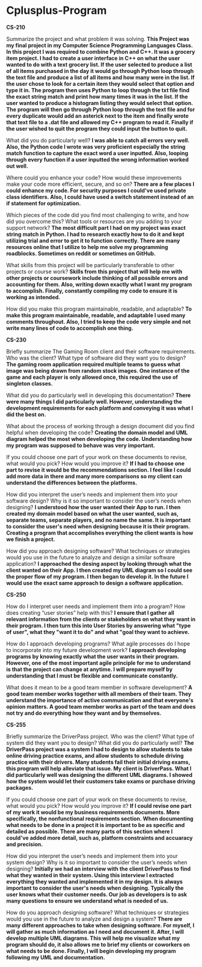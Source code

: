 # Cplusplus-Program

**CS-210**

Summarize the project and what problem it was solving.
**This Project was my final project in my Computer Science Programming Languages Class.
In this project I was required to combine Python and C++. It was a grocery item project.
I had to create a user interface in C++ on what the user wanted to do with a text grocery list.
If the user selected to produce a list of all items purchased in the day it would go through Python
loop through the text file and produce a list of all items and how many were in the list. If the user
chose to look for a certain item they would select that option and type it in. The program then uses Python
to loop through the txt file find the exact string match and print how many times it was in the list. If the 
user wanted to produce a histogram listing they would select that option. The program will then go through Python
loop through the text file and for every duplicate would add an asterick next to the item and finally wrote that 
text file to a .dat file and allowed my C++ program to read it. Finally if the user wished to quit the program they 
could input the button to quit.**

What did you do particularly well?
**I was able to catch all errors very well. Also, the Python code I wrote was very proficient especially the string match
function to capture the exact word a user inputted. Also, looping through every function if a user inputted the wrong 
information worked out well.**

Where could you enhance your code? How would these improvements make your code more efficient, secure, and so on?
**There are a few places I could enhance my code. For security purposes I could've used private class identifiers.
Also, I could have used a switch statement instead of an if statement for optimization.**

Which pieces of the code did you find most challenging to write, and how did you overcome this? What tools or resources are you adding to your support network?
**The most difficult part I had on my project was exact string match in Python. I had to research exactly how to do it and kept 
utilizing trial and error to get it to function correctly. There are many resources online that I utilize to help me solve my 
programming roadblocks. Sometimes on reddit or sometimes on GitHub.**

What skills from this project will be particularly transferable to other projects or course work?
**Skills from this project that will help me with other projects or coursework include thinking of all possible errors
and accounting for them. Also, writing down exactly what I want my program to accomplish. Finally, constantly compiling
my code to ensure it is working as intended.**

How did you make this program maintainable, readable, and adaptable?
**To make this program maintainable, readable, and adaptable I used many comments throughout. Also, I tried to keep
the code very simple and not write many lines of code to accomplish one thing.**

**CS-230**

Briefly summarize The Gaming Room client and their software requirements. Who was the client? What type of software did they want you to design?
**The gaming room application required multiple teams to guess what image was being drawn from random stock images. One instance of the game and 
each player is only allowed once, this required the use of singleton classes.**

What did you do particularly well in developing this documentation?
**There were many things I did particularly well. However, understanding the development requirements for each platform and conveying it was what I did the best on.**

What about the process of working through a design document did you find helpful when developing the code?
**Creating the domain model and UML diagram helped the most when developing the code. Understanding how my program was supposed to behave was very important.**

If you could choose one part of your work on these documents to revise, what would you pick? How would you improve it?
**If I had to choose one part to revise it would be the recommendations section. I feel like I could add more data in there and many more comparisons so my client
can understand the differences between the platforms.**

How did you interpret the user’s needs and implement them into your software design? Why is it so important to consider the user’s needs when designing?
**I understood how the user wanted their App to run. I then created my domain model based on what the user wanted, such as, separate teams, 
separate players, and no name the same. It is important to consider the user's need when designing because it is their program. Creating a 
program that accomplishes everything the client wants is how we finish a project.**

How did you approach designing software? What techniques or strategies would you use in the future to analyze and design a similar software application?
**I approached the desing aspect by looking through what the client wanted on their App. I then created my UML diagram so I could see the proper flow
of my program. I then began to develop it. In the future I would use the exact same approach to design a software application.**

**CS-250**

How do I interpret user needs and implement them into a program? How does creating “user stories” help with this?
**I ensure that I gather all relevant information from the clients or stakeholders on what they want in their program. 
I then turn this into User Stories by answering what "type of user", what they "want it to do" and what "goal they want to achieve.**

How do I approach developing programs? What agile processes do I hope to incorporate into my future development work?
**I approach developing programs by knowing exactly what the user wants in their program. However, one of the most important
agile principle for me to understand is that the project can change at anytime. I will prepare myself by understanding 
that I must be flexible and communicate constantly.**

What does it mean to be a good team member in software development?
**A good team member works together with all members of their team. They understand the importance of active communication
and that everyone's opinion matters. A good team member works as part of the team and does not try and do everything
how they want and by themselves.**

**CS-255**

Briefly summarize the DriverPass project. Who was the client? What type of system did they want you to design?
What did you do particularly well?
**The DriverPass project was a system I had to design to allow students to take online driving practice exams, and allow students to schedule
driving practice with their drivers. Many students fail their initial driving exams, this program will help alleviate that issue. My client is DriverPass. What I did particularly well was designing the different UML diagrams. I showed how the system would let their customers take exams or purchase driving packages.**

If you could choose one part of your work on these documents to revise, what would you pick? How would you improve it?
**If I could revise one part of my work it would be my business requirements documents. More specifically, the nonfunctional requirements section. When documenting what needs to be done in a project it is important to be as specific and detailed as possible. There are many parts of this section where I could've added more detail, such as, platform constraints and accuaracy and precision.**

How did you interpret the user’s needs and implement them into your system design? Why is it so important to consider the user’s needs when designing?
**Initially we had an interview with the client DriverPass to find what they wanted in their system. Using this interview I extracted everything they wanted and implemented it in my design. It is always important to consider the user's needs when designing. Typically the user knows what their customer needs. Our job as developers is to ask many questions to ensure we understand what is needed of us.**

How do you approach designing software? What techniques or strategies would you use in the future to analyze and design a system?
**There are many different approaches to take when designing software. For myself, I will gather as much information as I need and document it. After, I will develop multiple UML diagrams. This will help me visualize what my program should do, it also allows me to brief my clients or coworkers on what needs to be done. Finally, I will begin developing my program following my UML and documentation.**
